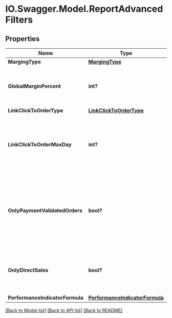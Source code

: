 # IO.Swagger.Model.ReportAdvancedFilters
## Properties

Name | Type | Description | Notes
------------ | ------------- | ------------- | -------------
**MargingType** | [**MargingType**](MargingType.md) |  | 
**GlobalMarginPercent** | **int?** | If the margin type is &#39;Global&#39;, indicate the percentage of sale price. | [optional] 
**LinkClickToOrderType** | [**LinkClickToOrderType**](LinkClickToOrderType.md) |  | 
**LinkClickToOrderMaxDay** | **int?** | If the linkOrderType is OnClickDate, indicate the max day to search the click from the order | [optional] 
**OnlyPaymentValidatedOrders** | **bool?** | If true, you will get the only the orders with payment validated. Otherwise, you will get all orders validated or not. | [default to false]
**OnlyDirectSales** | **bool?** | If true, you will get only direct sales. Otherwise the indirect sales will be included. | [default to false]
**PerformanceIndicatorFormula** | [**PerformanceIndicatorFormula**](PerformanceIndicatorFormula.md) |  | 

[[Back to Model list]](../README.md#documentation-for-models) [[Back to API list]](../README.md#documentation-for-api-endpoints) [[Back to README]](../README.md)

